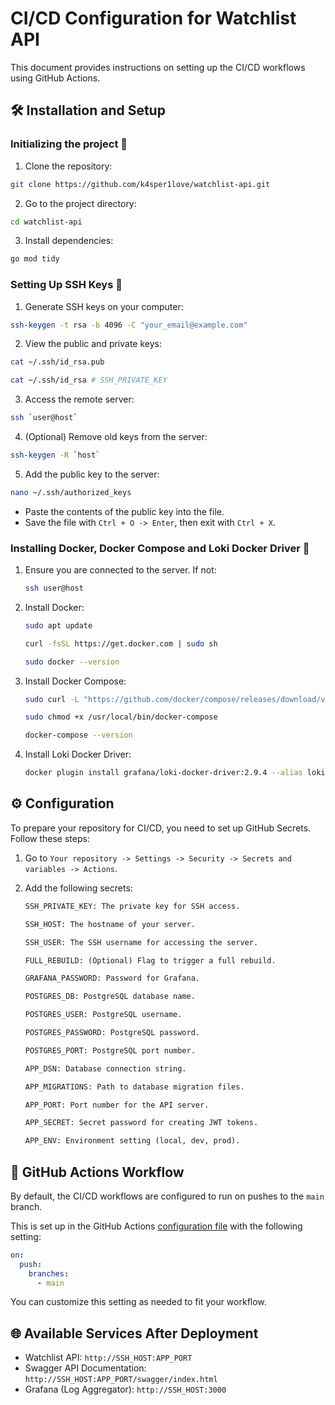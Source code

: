 # CI/CD Configuration for Watchlist API
This document provides instructions on setting up the CI/CD workflows using GitHub Actions.

## 🛠️ Installation and Setup
### Initializing the project 🚀
1. Clone the repository:
```bash
git clone https://github.com/k4sper1love/watchlist-api.git
```
2. Go to the project directory:
```bash
cd watchlist-api
```
3. Install dependencies:
```bash
go mod tidy
```
### Setting Up SSH Keys 🔐
1. Generate SSH keys on your computer:
```sh
ssh-keygen -t rsa -b 4096 -C "your_email@example.com"
```
2. View the public and private keys:
```sh
cat ~/.ssh/id_rsa.pub

cat ~/.ssh/id_rsa # SSH_PRIVATE_KEY
```
3. Access the remote server:
```sh
ssh `user@host`
```
4. (Optional) Remove old keys from the server:
```sh
ssh-keygen -R `host`
```
5. Add the public key to the server:
```sh
nano ~/.ssh/authorized_keys
```
- Paste the contents of the public key into the file.
- Save the file with `Ctrl + O -> Enter`, then exit with `Ctrl + X`.

### Installing Docker, Docker Compose and Loki Docker Driver 🐳
1. Ensure you are connected to the server. If not:

   ```bash
   ssh user@host
   ```
3. Install Docker:

   ```bash
   sudo apt update

   curl -fsSL https://get.docker.com | sudo sh

   sudo docker --version
   ```
5. Install Docker Compose:

   ```bash
   sudo curl -L "https://github.com/docker/compose/releases/download/v2.22.0/docker-compose-$(uname -s)-$(uname -m)" -o /usr/local/bin/docker-compose

   sudo chmod +x /usr/local/bin/docker-compose

   docker-compose --version
   ```
7. Install Loki Docker Driver:

   ```bash
   docker plugin install grafana/loki-docker-driver:2.9.4 --alias loki --grant-all-permissions
   ```

## ⚙️ Configuration
To prepare your repository for CI/CD, you need to set up GitHub Secrets. Follow these steps:
1. Go to `Your repository -> Settings -> Security -> Secrets and variables -> Actions`.
2. Add the following secrets:

   ```txt
   SSH_PRIVATE_KEY: The private key for SSH access.
   
   SSH_HOST: The hostname of your server.
   
   SSH_USER: The SSH username for accessing the server.
   
   FULL_REBUILD: (Optional) Flag to trigger a full rebuild.
   
   GRAFANA_PASSWORD: Password for Grafana.
   
   POSTGRES_DB: PostgreSQL database name.
   
   POSTGRES_USER: PostgreSQL username.
   
   POSTGRES_PASSWORD: PostgreSQL password.
   
   POSTGRES_PORT: PostgreSQL port number.
   
   APP_DSN: Database connection string.
   
   APP_MIGRATIONS: Path to database migration files.

   APP_PORT: Port number for the API server.
   
   APP_SECRET: Secret password for creating JWT tokens.
   
   APP_ENV: Environment setting (local, dev, prod).
   ```

## 🔄 GitHub Actions Workflow
By default, the CI/CD workflows are configured to run on pushes to the `main` branch.

This is set up in the GitHub Actions [configuration file](deploy.yml) with the following setting:
```yaml
on:
  push:
    branches:
      - main
```
You can customize this setting as needed to fit your workflow.

## 🌐 Available Services After Deployment
- Watchlist API: `http://SSH_HOST:APP_PORT`
- Swagger API Documentation: `http://SSH_HOST:APP_PORT/swagger/index.html`
- Grafana (Log Aggregator): `http://SSH_HOST:3000`
